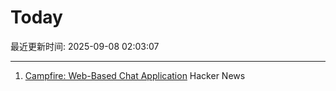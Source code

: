 # Today

最近更新时间: 2025-09-08 02:03:07

--- 
1. [Campfire: Web-Based Chat Application](https://github.com/basecamp/once-campfire) Hacker News
